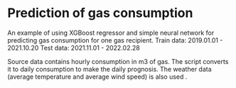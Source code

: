 # Prediction of gas consumption

An example of using XGBoost regressor and simple neural network for predicting gas consumption for one gas recipient.
Train data: 2019.01.01 - 2021.10.20
Test data: 2021.11.01 - 2022.02.28

Source data contains hourly consumption in m3 of gas. The script converts it to daily consumption to make the daily prognosis.
The weather data (average temperature and average wind speed) is also used .
